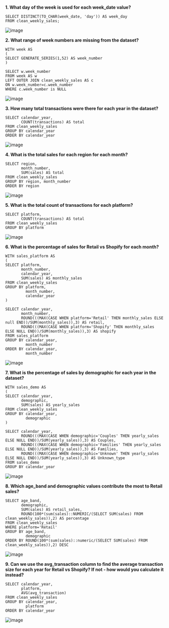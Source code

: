 __1. What day of the week is used for each week_date value?__
```
SELECT DISTINCT(TO_CHAR(week_date, 'day')) AS week_day 
FROM clean_weekly_sales;
```
![image](https://user-images.githubusercontent.com/89729029/135710988-38251f7e-04de-42e1-8f4e-07ea5e075b07.png)

__2. What range of week numbers are missing from the dataset?__
```
WITH week AS
(
SELECT GENERATE_SERIES(1,52) AS week_number
)

SELECT w.week_number
FROM week AS w
LEFT OUTER JOIN clean_weekly_sales AS c
ON w.week_number=c.week_number
WHERE c.week_number is NULL
```
![image](https://user-images.githubusercontent.com/89729029/135711310-d2a54af3-7676-4cc9-8a84-676dac184adc.png)

__3. How many total transactions were there for each year in the dataset?__
```
SELECT calendar_year, 
       COUNT(transactions) AS total
FROM clean_weekly_sales
GROUP BY calendar_year
ORDER BY calendar_year
```
![image](https://user-images.githubusercontent.com/89729029/135711398-8cd9fceb-28ae-4571-8e09-57ebd35eb8da.png)

__4. What is the total sales for each region for each month?__
```
SELECT region, 
       month_number, 
       SUM(sales) AS total
FROM clean_weekly_sales
GROUP BY region, month_number
ORDER BY region
```
![image](https://user-images.githubusercontent.com/89729029/135711515-abb4295d-c2e7-4976-82fc-8d401666b7c1.png)

__5. What is the total count of transactions for each platform?__
```
SELECT platform, 
       COUNT(transactions) AS total
FROM clean_weekly_sales
GROUP BY platform
```
![image](https://user-images.githubusercontent.com/89729029/135711596-b9f9cf81-b1ad-40a1-acd0-d79c12fe25b4.png)

__6. What is the percentage of sales for Retail vs Shopify for each month?__
```
WITH sales_platform AS 
(
SELECT platform, 
       month_number, 
       calendar_year, 
       SUM(sales) AS monthly_sales
FROM clean_weekly_sales
GROUP BY platform, 
         month_number, 
         calendar_year
)

SELECT calendar_year, 
       month_number, 
       ROUND(((MAX(CASE WHEN platform='Retail' THEN monthly_sales ELSE null END))/SUM(monthly_sales)),3) AS retail, 
       ROUND(((MAX(CASE WHEN platform='Shopify' THEN monthly_sales ELSE NULL END))/SUM(monthly_sales)),3) AS shopify
FROM sales_platform
GROUP BY calendar_year, 
         month_number
ORDER BY calendar_year, 
         month_number
```
![image](https://user-images.githubusercontent.com/89729029/135712809-7fa5e834-5dcd-4e8a-bb4b-59305653cb4e.png)

__7. What is the percentage of sales by demographic for each year in the dataset?__
```
WITH sales_demo AS 
(
SELECT calendar_year, 
       demographic, 
       SUM(sales) AS yearly_sales
FROM clean_weekly_sales                 
GROUP BY calendar_year, 
         demographic
)
                 
SELECT calendar_year, 
       ROUND(((MAX(CASE WHEN demographic='Couples' THEN yearly_sales ELSE NULL END))/SUM(yearly_sales)),3) AS Couples, 
       ROUND(((MAX(CASE WHEN demographic='Families' THEN yearly_sales ELSE NULL END))/SUM(yearly_sales)),3) AS Families, 
       ROUND(((MAX(CASE WHEN demographic='Unknown' THEN yearly_sales ELSE NULL END))/SUM(yearly_sales)),3) AS Unknown_type 
FROM sales_demo
GROUP BY calendar_year
```
![image](https://user-images.githubusercontent.com/89729029/135738854-b2d64e1d-e1b7-404d-ad63-6d94bdbbebce.png)

__8. Which age_band and demographic values contribute the most to Retail sales?__
```
SELECT age_band, 
       demographic, 
       SUM(sales) AS retail_sales, 
       ROUND(100*(sum(sales)::NUMERIC/(SELECT SUM(sales) FROM clean_weekly_sales)),2) AS percentage
FROM clean_weekly_sales
WHERE platform='Retail'                 
GROUP BY age_band, 
         demographic 
ORDER BY ROUND(100*(sum(sales)::numeric/(SELECT SUM(sales) FROM clean_weekly_sales)),2) DESC   
```                 
![image](https://user-images.githubusercontent.com/89729029/135739910-ed624b23-15f4-4757-a5c4-c74abedef05e.png)

__9. Can we use the avg_transaction column to find the average transaction size for each year for Retail vs Shopify? If not - how would you calculate it instead?__
```
SELECT calendar_year, 
       platform, 
       AVG(avg_transaction)
FROM clean_weekly_sales                
GROUP BY calendar_year, 
         platform                 
ORDER BY calendar_year
```
![image](https://user-images.githubusercontent.com/89729029/135740024-3bffc1f3-befc-45a4-af47-0f5c5de74a89.png)
